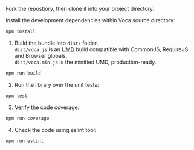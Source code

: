 Fork the repostiory, then clone it into your project directory.

Install the development dependencies within Voca source directory:
```bash
npm install
```

1) Build the bundle into `dist/` folder.  
`dist/voca.js` is an [UMD](https://github.com/umdjs/umd) build compatible with CommonJS, RequireJS and Browser globals.  
`dist/voca.min.js` is the minified UMD, production-ready.

```bash
npm run build
```

2) Run the library over the unit tests:
```bash
npm test
```

3) Verify the code coverage:
```bash
npm run coverage
```

4) Check the code using eslint tool:
```bash
npm run eslint
```